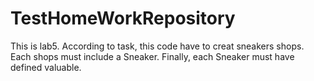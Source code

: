# TestHomeWorkRepository

This is lab5. According to task, this code have to creat sneakers shops.
Each shops must include a Sneaker.
Finally, each Sneaker must have defined valuable.